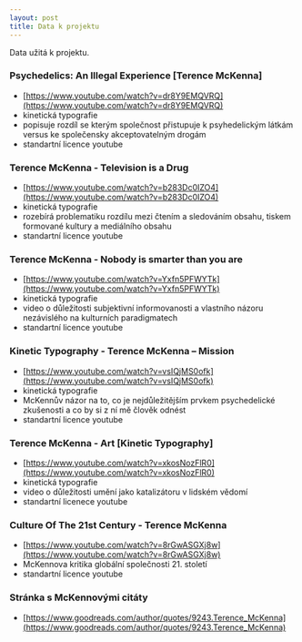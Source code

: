 ```yaml
---
layout: post
title: Data k projektu
---
```


Data užitá k projektu.

### Psychedelics: An Illegal Experience [Terence McKenna]

  * [https://www.youtube.com/watch?v=dr8Y9EMQVRQ](https://www.youtube.com/watch?v=dr8Y9EMQVRQ)
  * kinetická typografie
  * popisuje rozdíl se kterým společnost přistupuje k psyhedelickým látkám versus ke společensky akceptovatelným drogám
  * standartní licence youtube

### Terence McKenna - Television is a Drug

  * [https://www.youtube.com/watch?v=b283Dc0IZO4](https://www.youtube.com/watch?v=b283Dc0IZO4)
  * kinetická typografie
  * rozebírá problematiku rozdílu mezi čtením a sledováním obsahu, tiskem formované kultury a mediálního obsahu 
  * standartní licence youtube


### Terence McKenna - Nobody is smarter than you are

  * [https://www.youtube.com/watch?v=Yxfn5PFWYTk](https://www.youtube.com/watch?v=Yxfn5PFWYTk)
  * kinetická typografie
  * video o důležitosti subjektivní informovanosti a vlastního názoru nezávislého na kulturních paradigmatech
  * standartní licence youtube

### Kinetic Typography - Terence McKenna – Mission

  * [https://www.youtube.com/watch?v=vsIQjMS0ofk](https://www.youtube.com/watch?v=vsIQjMS0ofk)
  * kinetická typografie
  * McKennův názor na to, co je nejdůležitějším prvkem psychedelické zkušenosti a co by si z ní mě člověk odnést
  * standartní licence youtube

### Terence McKenna - Art [Kinetic Typography]

  * [https://www.youtube.com/watch?v=xkosNozFlR0](https://www.youtube.com/watch?v=xkosNozFlR0)
  * kinetická typografie
  * video o důležitosti umění jako katalizátoru v lidském vědomí 
  * standartní licenece youtube

### Culture Of The 21st Century - Terence McKenna
  
  * [https://www.youtube.com/watch?v=8rGwASGXj8w](https://www.youtube.com/watch?v=8rGwASGXj8w)
  * McKennova kritika globální společnosti 21. století
  * standartní licence youtube

### Stránka s McKennovými citáty
  
  * [https://www.goodreads.com/author/quotes/9243.Terence_McKenna](https://www.goodreads.com/author/quotes/9243.Terence_McKenna)
